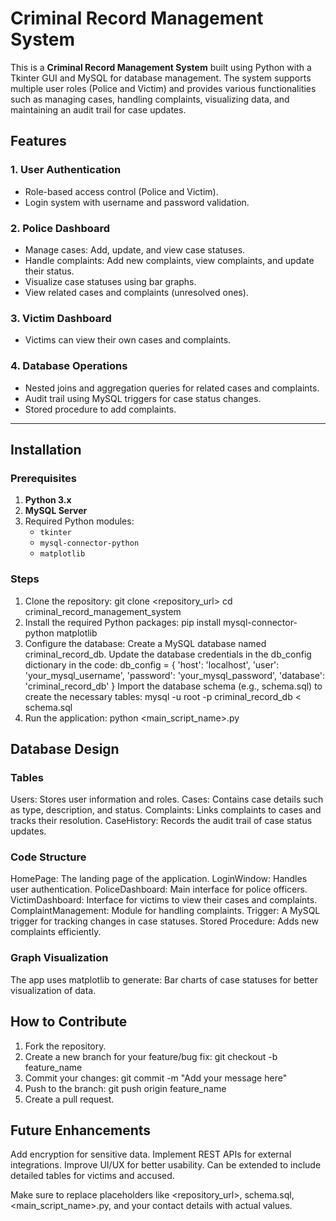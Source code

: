 # Criminal Record Management System

This is a **Criminal Record Management System** built using Python with a Tkinter GUI and MySQL for database management. The system supports multiple user roles (Police and Victim) and provides various functionalities such as managing cases, handling complaints, visualizing data, and maintaining an audit trail for case updates.


## Features

### 1. **User Authentication**
- Role-based access control (Police and Victim).
- Login system with username and password validation.

### 2. **Police Dashboard**
- Manage cases: Add, update, and view case statuses.
- Handle complaints: Add new complaints, view complaints, and update their status.
- Visualize case statuses using bar graphs.
- View related cases and complaints (unresolved ones).

### 3. **Victim Dashboard**
- Victims can view their own cases and complaints.

### 4. **Database Operations**
- Nested joins and aggregation queries for related cases and complaints.
- Audit trail using MySQL triggers for case status changes.
- Stored procedure to add complaints.

---

## Installation

### Prerequisites
1. **Python 3.x**
2. **MySQL Server**
3. Required Python modules:
   - `tkinter`
   - `mysql-connector-python`
   - `matplotlib`

### Steps
1. Clone the repository:
   git clone <repository_url>
   cd criminal_record_management_system
2. Install the required Python packages:
   pip install mysql-connector-python matplotlib
3. Configure the database:
   Create a MySQL database named criminal_record_db.
   Update the database credentials in the db_config dictionary in the code:
   db_config = {
    'host': 'localhost',
    'user': 'your_mysql_username',
    'password': 'your_mysql_password',
    'database': 'criminal_record_db'
  }
  Import the database schema (e.g., schema.sql) to create the necessary tables:
  mysql -u root -p criminal_record_db < schema.sql
5. Run the application:
  python <main_script_name>.py

## Database Design
### Tables
Users: Stores user information and roles.
Cases: Contains case details such as type, description, and status.
Complaints: Links complaints to cases and tracks their resolution.
CaseHistory: Records the audit trail of case status updates.
### Code Structure
HomePage: The landing page of the application.
LoginWindow: Handles user authentication.
PoliceDashboard: Main interface for police officers.
VictimDashboard: Interface for victims to view their cases and complaints.
ComplaintManagement: Module for handling complaints.
Trigger: A MySQL trigger for tracking changes in case statuses.
Stored Procedure: Adds new complaints efficiently.
### Graph Visualization
The app uses matplotlib to generate:
Bar charts of case statuses for better visualization of data.

## How to Contribute
1. Fork the repository.
2. Create a new branch for your feature/bug fix:
  git checkout -b feature_name
3. Commit your changes:
  git commit -m "Add your message here"
4. Push to the branch:
  git push origin feature_name
5. Create a pull request.

## Future Enhancements
Add encryption for sensitive data.
Implement REST APIs for external integrations.
Improve UI/UX for better usability.
Can be extended to include detailed tables for victims and accused.


Make sure to replace placeholders like <repository_url>, schema.sql, <main_script_name>.py, and your contact details with actual values.

